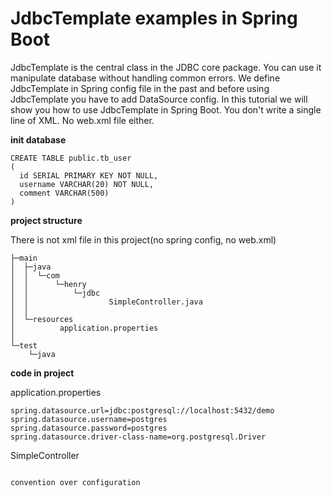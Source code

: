 # JdbcTemplate examples in Spring Boot
JdbcTemplate is the central class in the JDBC core package. You can use it manipulate database without
handling common errors. We define JdbcTemplate in Spring config file in the past and before using JdbcTemplate
you have to add DataSource config. In this tutorial we will show you how to use JdbcTemplate in Spring Boot.
You don't write a single line of XML. No web.xml file either.

**init database**
```
CREATE TABLE public.tb_user
(
  id SERIAL PRIMARY KEY NOT NULL,
  username VARCHAR(20) NOT NULL,
  comment VARCHAR(500)
)
```

**project structure**

There is not xml file in this project(no spring config, no web.xml)
```
├─main                                                                                                                                                                                                             
│  ├─java                                                                                                                                                                                                         
│  │  └─com                                                                                                                                                                                                      
│  │      └─henry                                                                                                                                                                                                
│  │          └─jdbc                                                                                                                                                                                             
│  │                  SimpleController.java                                                                                                                                                                        
│  │                                                                                                                                                                                                               
│  └─resources                                                                                                                                                                                                    
│          application.properties                                                                                                                                                                                   
│                                                                                                                                                                                                                   
└─test                                                                                                                                                                                                             
    └─java            
```

**code in project**

application.properties
```
spring.datasource.url=jdbc:postgresql://localhost:5432/demo
spring.datasource.username=postgres
spring.datasource.password=postgres
spring.datasource.driver-class-name=org.postgresql.Driver
```
SimpleController
```

```
``convention over configuration``